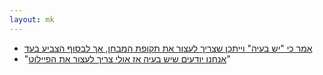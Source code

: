 ```yaml
---
layout: mk
---
```

* <i class="fa fa-newspaper-o"></i> [אמר כי "יש בעיה" וייתכן שצריך לעצור את תקופת המבחן, אך לבסוף הצביע בעד](https://archive.is/duySV#selection-3455.330-3455.427)
* <i class="fa fa-newspaper-o"></i> "[אנחנו יודעים שיש בעיה אז אולי צריך לעצור את הפיילוט](https://archive.is/mQKv4#selection-2407.28-2407.79)"

